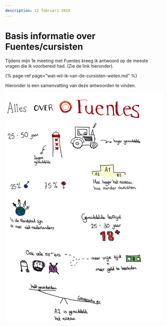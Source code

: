 ```yaml
---
description: 12 februari 2019
---
```


# Basis informatie over Fuentes/cursisten

Tijdens mijn 1e meeting met Fuentes kreeg ik antwoord op de meeste vragen die ik voorbereid had. \(Zie de link hieronder\). 

{% page-ref page="wat-wil-ik-van-de-cursisten-weten.md" %}

Hieronder is een samenvatting van deze antwoorden te vinden.

![](../../../.gitbook/assets/scan-7-may-2019-4-7-1.jpg)

